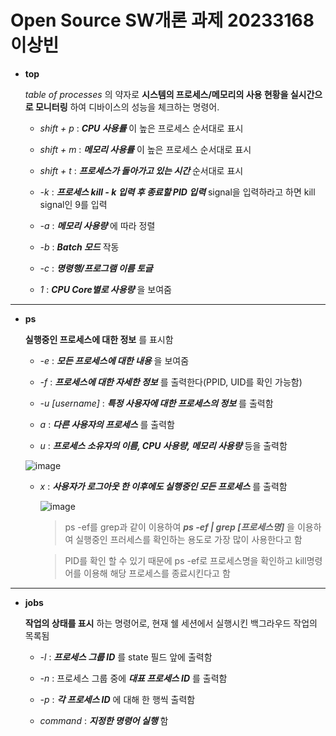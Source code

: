 # Open Source SW개론 과제 20233168 이상빈
+ **top**

  *table of processes* 의 약자로 **시스템의 프로세스/메모리의 사용 현황을 실시간으로 모니터링** 하여 디바이스의 성능을 체크하는 명령어. 

     + *shift + p* : ***CPU 사용률*** 이 높은 프로세스 순서대로 표시

     + *shift + m* : ***메모리 사용률*** 이 높은 프로세스 순서대로 표시

     + *shift + t* : ***프로세스가 돌아가고 있는 시간***  순서대로 표시

     + *-k* : ***프로세스  kill  - k 입력 후 종료할 PID 입력***  signal을 입력하라고 하면 kill signal인 9를 입력

     + *-a* : ***메모리 사용량*** 에 따라 정렬

     + *-b* : ***Batch 모드***  작동

     + *-c* : ***명령행/프로그램 이름 토글***

     + *1* : ***CPU Core별로 사용량*** 을 보여줌
  
-------
 - **ps**

     **실행중인 프로세스에 대한 정보** 를 표시함
 
    - *-e* : ***모든 프로세스에 대한 내용*** 을 보여줌

    - *-f* : ***프로세스에 대한 자세한 정보*** 를 출력한다(PPID, UID를 확인 가능함)

    - *-u [username]* : ***특정 사용자에 대한 프로세스의 정보*** 를 출력함

    - *a* : ***다른 사용자의 프로세스*** 를 출력함

    - *u* : ***프로세스 소유자의 이름, CPU 사용량, 메모리 사용량*** 등을 출력함

    ![image](https://github.com/kingsiuness12/hellowood12/assets/133829859/1b587406-d85a-4286-a0ab-0d7d88533a94)
    
    
    - *x* : ***사용자가 로그아웃 한 이후에도 실행중인 모든 프로세스*** 를 출력함

       ![image](https://github.com/kingsiuness12/hellowood12/assets/133829859/918d4bdc-eb12-470b-9a52-47d8bf6588ab)




      > ps -ef를 grep과 같이 이용하여  ***ps -ef | grep [프로세스명]***  을 이용하여 실행중인 프러세스를 확인하는 용도로 가장 많이 사용한다고 함

      > PID를 확인 할 수 있기 때문에 ps -ef로 프로세스명을 확인하고 kill명령어를 이용해 해당 프로세스를 종료시킨다고 함




  
------------------
 
 
 * **jobs**

    **작업의 상태를 표시** 하는 명령어로, 현재 쉘 세션에서 실행시킨 백그라우드 작업의 목록됨
    
   * *-l* : ***프로세스 그룹 ID*** 를 state 필드 앞에 출력함

   * *-n* : 프로세스 그룹 중에 ***대표 프로세스 ID*** 를 출력함

   * *-p*  : ***각 프로세스 ID*** 에 대해 한 행씩 출력함

   * *command* : ***지정한 명령어 실행*** 함
 
 
 
 
 
 
 
 
 
 
 
 
 
 
 
 


